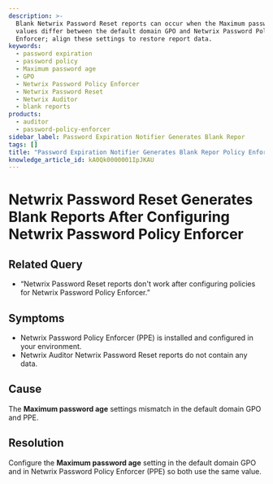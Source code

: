 ```yaml
---
description: >-
  Blank Netwrix Password Reset reports can occur when the Maximum password age
  values differ between the default domain GPO and Netwrix Password Policy
  Enforcer; align these settings to restore report data.
keywords:
  - password expiration
  - password policy
  - Maximum password age
  - GPO
  - Netwrix Password Policy Enforcer
  - Netwrix Password Reset
  - Netwrix Auditor
  - blank reports
products:
  - auditor
  - password-policy-enforcer
sidebar_label: Password Expiration Notifier Generates Blank Repor
tags: []
title: "Password Expiration Notifier Generates Blank Repor Policy Enforcer"
knowledge_article_id: kA0Qk0000001IpJKAU
---
```


# Netwrix Password Reset Generates Blank Reports After Configuring Netwrix Password Policy Enforcer

## Related Query

- “Netwrix Password Reset reports don't work after configuring policies for Netwrix Password Policy Enforcer.”

## Symptoms

- Netwrix Password Policy Enforcer (PPE) is installed and configured in your environment.
- Netwrix Auditor Netwrix Password Reset reports do not contain any data.

## Cause

The **Maximum password age** settings mismatch in the default domain GPO and PPE.

## Resolution

Configure the **Maximum password age** setting in the default domain GPO and in Netwrix Password Policy Enforcer (PPE) so both use the same value.
